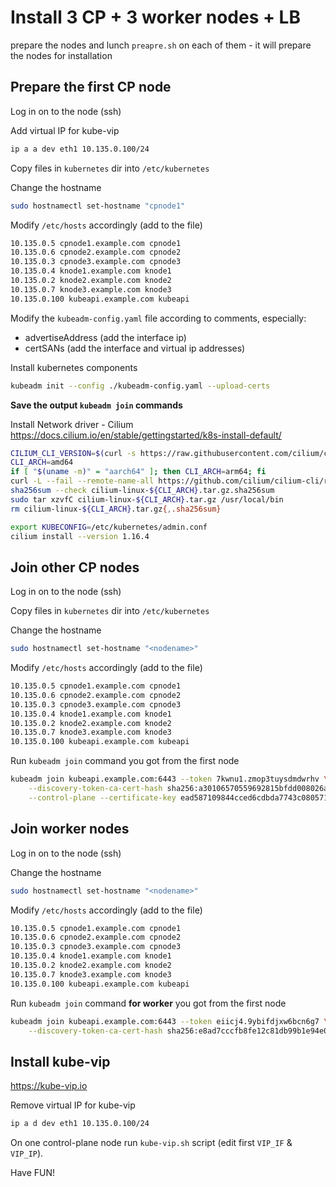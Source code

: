 # Install 3 CP + 3 worker nodes + LB

prepare the nodes and lunch `preapre.sh` on each of them - it will prepare the nodes for installation

## Prepare the first CP node
Log in on to the node (ssh)

Add virtual IP for kube-vip
```sh
ip a a dev eth1 10.135.0.100/24
```

Copy files in `kubernetes` dir into `/etc/kubernetes`

Change the hostname
```sh
sudo hostnamectl set-hostname "cpnode1"
```
Modify `/etc/hosts` accordingly (add to the file)
```sh
10.135.0.5 cpnode1.example.com cpnode1
10.135.0.6 cpnode2.example.com cpnode2
10.135.0.3 cpnode3.example.com cpnode3
10.135.0.4 knode1.example.com knode1
10.135.0.2 knode2.example.com knode2
10.135.0.7 knode3.example.com knode3
10.135.0.100 kubeapi.example.com kubeapi
```


Modify the `kubeadm-config.yaml` file according to comments, especially:
* advertiseAddress (add the interface ip)
* certSANs (add the interface and virtual ip addresses)

Install kubernetes components
```sh
kubeadm init --config ./kubeadm-config.yaml --upload-certs
```

**Save the output `kubeadm join` commands**

Install Network driver - Cilium
https://docs.cilium.io/en/stable/gettingstarted/k8s-install-default/

```sh
CILIUM_CLI_VERSION=$(curl -s https://raw.githubusercontent.com/cilium/cilium-cli/main/stable.txt)
CLI_ARCH=amd64
if [ "$(uname -m)" = "aarch64" ]; then CLI_ARCH=arm64; fi
curl -L --fail --remote-name-all https://github.com/cilium/cilium-cli/releases/download/${CILIUM_CLI_VERSION}/cilium-linux-${CLI_ARCH}.tar.gz{,.sha256sum}
sha256sum --check cilium-linux-${CLI_ARCH}.tar.gz.sha256sum
sudo tar xzvfC cilium-linux-${CLI_ARCH}.tar.gz /usr/local/bin
rm cilium-linux-${CLI_ARCH}.tar.gz{,.sha256sum}

export KUBECONFIG=/etc/kubernetes/admin.conf
cilium install --version 1.16.4
```

## Join other CP nodes
Log in on to the node (ssh)

Copy files in `kubernetes` dir into `/etc/kubernetes`

Change the hostname
```sh
sudo hostnamectl set-hostname "<nodename>"
```
Modify `/etc/hosts` accordingly (add to the file)
```sh
10.135.0.5 cpnode1.example.com cpnode1
10.135.0.6 cpnode2.example.com cpnode2
10.135.0.3 cpnode3.example.com cpnode3
10.135.0.4 knode1.example.com knode1
10.135.0.2 knode2.example.com knode2
10.135.0.7 knode3.example.com knode3
10.135.0.100 kubeapi.example.com kubeapi
```
Run `kubeadm join` command you got from the first node
```sh
kubeadm join kubeapi.example.com:6443 --token 7kwnu1.zmop3tuysdmdwrhv \
	--discovery-token-ca-cert-hash sha256:a30106570559692815bfdd008026ac0a36a91f4f997a1b563cd0995a49693dd8 \
	--control-plane --certificate-key ead587109844cced6cdbda7743c080571e370f6061be3a7d08753f9185deee07
```

## Join worker nodes
Log in on to the node (ssh)


Change the hostname
```sh
sudo hostnamectl set-hostname "<nodename>"
```
Modify `/etc/hosts` accordingly (add to the file)
```sh
10.135.0.5 cpnode1.example.com cpnode1
10.135.0.6 cpnode2.example.com cpnode2
10.135.0.3 cpnode3.example.com cpnode3
10.135.0.4 knode1.example.com knode1
10.135.0.2 knode2.example.com knode2
10.135.0.7 knode3.example.com knode3
10.135.0.100 kubeapi.example.com kubeapi
```
Run `kubeadm join` command **for worker** you got from the first node
```sh
kubeadm join kubeapi.example.com:6443 --token eiicj4.9ybifdjxw6bcn6g7 \
	--discovery-token-ca-cert-hash sha256:e8ad7cccfb8fe12c81db99b1e94e0d40ef83494b5064796043fdef476b801d90
```

## Install kube-vip
https://kube-vip.io

Remove virtual IP for kube-vip
```sh
ip a d dev eth1 10.135.0.100/24
```

On one control-plane node run `kube-vip.sh` script (edit first `VIP_IF` & `VIP_IP`).

Have FUN!